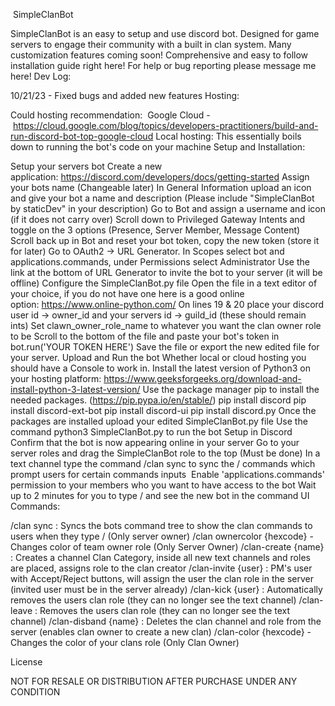 ​
SimpleClanBot

SimpleClanBot is an easy to setup and use discord bot.
Designed for game servers to engage their community with a built in clan system.
Many customization features coming soon!
Comprehensive and easy to follow installation guide right here!
For help or bug reporting please message me here!
Dev Log:

10/21/23 - Fixed bugs and added new features
Hosting:

Could hosting recommendation: 
Google Cloud - https://cloud.google.com/blog/topics/developers-practitioners/build-and-run-discord-bot-top-google-cloud
Local hosting:
This essentially boils down to running the bot's code on your machine
Setup and Installation:

Setup your servers bot
Create a new application: https://discord.com/developers/docs/getting-started
Assign your bots name (Changeable later)
In General Information upload an icon and give your bot a name and description (Please include "SimpleClanBot by staticDev" in your description)
Go to Bot and assign a username and icon (if it does not carry over)
Scroll down to Privileged Gateway Intents and toggle on the 3 options (Presence, Server Member, Message Content)
Scroll back up in Bot and reset your bot token, copy the new token (store it for later)
Go to OAuth2 -> URL Generator. In Scopes select bot and applications.commands, under Permissions select Administrator
Use the link at the bottom of URL Generator to invite the bot to your server (it will be offline)
Configure the SimpleClanBot.py file
Open the file in a text editor of your choice, if you do not have one here is a good online option: https://www.online-python.com/
On lines 19 & 20 place your discord user id -> owner_id and your servers id -> guild_id (these should remain ints)
Set clawn_owner_role_name to whatever you want the clan owner role to be
Scroll to the bottom of the file and paste your bot's token in bot.run('YOUR TOKEN HERE')
Save the file or export the new edited file for your server.
Upload and Run the bot
Whether local or cloud hosting you should have a Console to work in.
Install the latest version of Python3 on your hosting platform: https://www.geeksforgeeks.org/download-and-install-python-3-latest-version/
Use the package manager pip to install the needed packages. (https://pip.pypa.io/en/stable/)
pip install discord
pip install discord-ext-bot
pip install discord-ui
pip install discord.py
Once the packages are installed upload your edited SimpleClanBot.py file
Use the command python3 SimpleClanBot.py to run the bot
Setup in Discord
Confirm that the bot is now appearing online in your server
Go to your server roles and drag the SimpleClanBot role to the top (Must be done)
In a text channel type the command /clan sync to sync the / commands which prompt users for certain commands inputs 
Enable 'applications.commands' permission to your members who you want to have access to the bot
Wait up to 2 minutes for you to type / and see the new bot in the command UI
Commands:

/clan sync : Syncs the bots command tree to show the clan commands to users when they type / (Only server owner)
/clan ownercolor {hexcode} - Changes color of team owner role (Only Server Owner)
/clan-create {name} : Creates a channel Clan Category, inside all new text channels and roles are placed, assigns role to the clan creator
/clan-invite {user} : PM's user with Accept/Reject buttons, will assign the user the clan role in the server (invited user must be in the server already)
/clan-kick {user} : Automatically removes the users clan role (they can no longer see the text channel)
/clan-leave : Removes the users clan role (they can no longer see the text channel)
/clan-disband {name} : Deletes the clan channel and role from the server (enables clan owner to create a new clan)
/clan-color {hexcode} - Changes the color of your clans role (Only Clan Owner)
 

License

NOT FOR RESALE OR DISTRIBUTION AFTER PURCHASE UNDER ANY CONDITION

​
